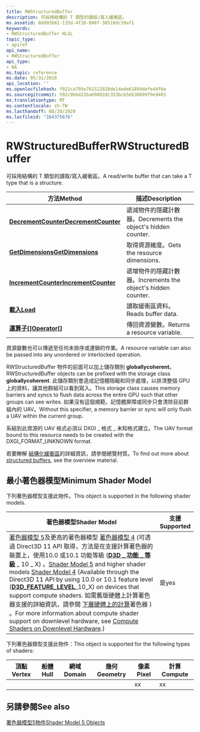 ```yaml
---
title: RWStructuredBuffer
description: 可採用結構的 T 類型的讀取/寫入緩衝區。
ms.assetid: 8dd93b81-135d-4f28-898f-38510dc39af1
keywords:
- RWStructuredBuffer HLSL
topic_type:
- apiref
api_name:
- RWStructuredBuffer
api_type:
- NA
ms.topic: reference
ms.date: 05/31/2018
api_location: ''
ms.openlocfilehash: f921ca795e761522828de14ede61894defe44f6e
ms.sourcegitcommit: 592c9bbd22ba69802dc353bcb5eb30699f9e9403
ms.translationtype: MT
ms.contentlocale: zh-TW
ms.lasthandoff: 08/20/2020
ms.locfileid: "104375676"
---
```

# <a name="rwstructuredbuffer"></a><span data-ttu-id="b5406-104">RWStructuredBuffer</span><span class="sxs-lookup"><span data-stu-id="b5406-104">RWStructuredBuffer</span></span>

<span data-ttu-id="b5406-105">可採用結構的 T 類型的讀取/寫入緩衝區。</span><span class="sxs-lookup"><span data-stu-id="b5406-105">A read/write buffer that can take a T type that is a structure.</span></span>



| <span data-ttu-id="b5406-106">方法</span><span class="sxs-lookup"><span data-stu-id="b5406-106">Method</span></span>                                                                     | <span data-ttu-id="b5406-107">描述</span><span class="sxs-lookup"><span data-stu-id="b5406-107">Description</span></span>                             |
|----------------------------------------------------------------------------|-----------------------------------------|
| [<span data-ttu-id="b5406-108">**DecrementCounter**</span><span class="sxs-lookup"><span data-stu-id="b5406-108">**DecrementCounter**</span></span>](sm5-object-rwstructuredbuffer-decrementcounter.md) | <span data-ttu-id="b5406-109">遞減物件的隱藏計數器。</span><span class="sxs-lookup"><span data-stu-id="b5406-109">Decrements the object's hidden counter.</span></span> |
| [<span data-ttu-id="b5406-110">**GetDimensions**</span><span class="sxs-lookup"><span data-stu-id="b5406-110">**GetDimensions**</span></span>](sm5-object-rwstructuredbuffer-getdimensions.md)       | <span data-ttu-id="b5406-111">取得資源維度。</span><span class="sxs-lookup"><span data-stu-id="b5406-111">Gets the resource dimensions.</span></span>           |
| [<span data-ttu-id="b5406-112">**IncrementCounter**</span><span class="sxs-lookup"><span data-stu-id="b5406-112">**IncrementCounter**</span></span>](sm5-object-rwstructuredbuffer-incrementcounter.md) | <span data-ttu-id="b5406-113">遞增物件的隱藏計數器。</span><span class="sxs-lookup"><span data-stu-id="b5406-113">Increments the object's hidden counter.</span></span> |
| [<span data-ttu-id="b5406-114">**載入**</span><span class="sxs-lookup"><span data-stu-id="b5406-114">**Load**</span></span>](rwstructuredbuffer-load.md)                                    | <span data-ttu-id="b5406-115">讀取緩衝區資料。</span><span class="sxs-lookup"><span data-stu-id="b5406-115">Reads buffer data.</span></span>                      |
| <span data-ttu-id="b5406-116">[**運算子\[\]**](sm5-object-rwstructuredbuffer-operatorindex.md)</span><span class="sxs-lookup"><span data-stu-id="b5406-116">[**Operator\[\]**](sm5-object-rwstructuredbuffer-operatorindex.md)</span></span>        | <span data-ttu-id="b5406-117">傳回資源變數。</span><span class="sxs-lookup"><span data-stu-id="b5406-117">Returns a resource variable.</span></span>            |



 

<span data-ttu-id="b5406-118">資源變數也可以傳遞至任何未排序或連鎖的作業。</span><span class="sxs-lookup"><span data-stu-id="b5406-118">A resource variable can also be passed into any unordered or interlocked operation.</span></span>

<span data-ttu-id="b5406-119">RWStructuredBuffer 物件的前面可以加上儲存類別 **globallycoherent**。</span><span class="sxs-lookup"><span data-stu-id="b5406-119">RWStructuredBuffer objects can be prefixed with the storage class **globallycoherent**.</span></span> <span data-ttu-id="b5406-120">此儲存類別會造成記憶體阻礙和同步處理，以排清整個 GPU 上的資料，讓其他群組可以看到寫入。</span><span class="sxs-lookup"><span data-stu-id="b5406-120">This storage class causes memory barriers and syncs to flush data across the entire GPU such that other groups can see writes.</span></span> <span data-ttu-id="b5406-121">如果沒有這個規範，記憶體屏障或同步只會清除目前群組內的 UAV。</span><span class="sxs-lookup"><span data-stu-id="b5406-121">Without this specifier, a memory barrier or sync will only flush a UAV within the current group.</span></span>

<span data-ttu-id="b5406-122">系結到此資源的 UAV 格式必須以 DXGI \_ 格式 \_ 未知格式建立。</span><span class="sxs-lookup"><span data-stu-id="b5406-122">The UAV format bound to this resource needs to be created with the DXGI\_FORMAT\_UNKNOWN format.</span></span>

<span data-ttu-id="b5406-123">若要瞭解 [結構化緩衝區](/windows/desktop/direct3d11/direct3d-11-advanced-stages-cs-resources)的詳細資訊，請參閱總覽材質。</span><span class="sxs-lookup"><span data-stu-id="b5406-123">To find out more about [structured buffers](/windows/desktop/direct3d11/direct3d-11-advanced-stages-cs-resources), see the overview material.</span></span>

## <a name="minimum-shader-model"></a><span data-ttu-id="b5406-124">最小著色器模型</span><span class="sxs-lookup"><span data-stu-id="b5406-124">Minimum Shader Model</span></span>

<span data-ttu-id="b5406-125">下列著色器模型支援此物件。</span><span class="sxs-lookup"><span data-stu-id="b5406-125">This object is supported in the following shader models.</span></span>



| <span data-ttu-id="b5406-126">著色器模型</span><span class="sxs-lookup"><span data-stu-id="b5406-126">Shader Model</span></span>                                                                                                                                                                                                                                                                                                                                                                                                                                                                                                      | <span data-ttu-id="b5406-127">支援</span><span class="sxs-lookup"><span data-stu-id="b5406-127">Supported</span></span> |
|-------------------------------------------------------------------------------------------------------------------------------------------------------------------------------------------------------------------------------------------------------------------------------------------------------------------------------------------------------------------------------------------------------------------------------------------------------------------------------------------------------------------|-----------|
| <span data-ttu-id="b5406-128">[著色器模型 5](d3d11-graphics-reference-sm5.md)及更高的著色器模型 [著色器模型 4](dx-graphics-hlsl-sm4.md) (可透過 Direct3D 11 API 取得，方法是在支援計算著色器的裝置上，使用10.0 或10.1 功能等級 ([**D3D \_ 功能 \_ 等級**](/windows/desktop/api/d3dcommon/ne-d3dcommon-d3d_feature_level) \_ 10 \_ X) 。</span><span class="sxs-lookup"><span data-stu-id="b5406-128">[Shader Model 5](d3d11-graphics-reference-sm5.md) and higher shader models [Shader Model 4](dx-graphics-hlsl-sm4.md) (Available through the Direct3D 11 API by using 10.0 or 10.1 feature level ([**D3D\_FEATURE\_LEVEL**](/windows/desktop/api/d3dcommon/ne-d3dcommon-d3d_feature_level)\_10\_X) on devices that support compute shaders.</span></span> <span data-ttu-id="b5406-129">如需舊版硬體上計算著色器支援的詳細資訊，請參閱 [下層硬體上的計算](/windows/desktop/direct3d11/overviews-direct3d-11-devices-downlevel-compute-shaders)著色器 ) 。</span><span class="sxs-lookup"><span data-stu-id="b5406-129">For more information about compute shader support on downlevel hardware, see [Compute Shaders on Downlevel Hardware](/windows/desktop/direct3d11/overviews-direct3d-11-devices-downlevel-compute-shaders).)</span></span><br/> | <span data-ttu-id="b5406-130">是</span><span class="sxs-lookup"><span data-stu-id="b5406-130">yes</span></span>       |



 

<span data-ttu-id="b5406-131">下列著色器類型支援此物件：</span><span class="sxs-lookup"><span data-stu-id="b5406-131">This object is supported for the following types of shaders:</span></span>



| <span data-ttu-id="b5406-132">頂點</span><span class="sxs-lookup"><span data-stu-id="b5406-132">Vertex</span></span> | <span data-ttu-id="b5406-133">船體</span><span class="sxs-lookup"><span data-stu-id="b5406-133">Hull</span></span> | <span data-ttu-id="b5406-134">網域</span><span class="sxs-lookup"><span data-stu-id="b5406-134">Domain</span></span> | <span data-ttu-id="b5406-135">幾何</span><span class="sxs-lookup"><span data-stu-id="b5406-135">Geometry</span></span> | <span data-ttu-id="b5406-136">像素</span><span class="sxs-lookup"><span data-stu-id="b5406-136">Pixel</span></span> | <span data-ttu-id="b5406-137">計算</span><span class="sxs-lookup"><span data-stu-id="b5406-137">Compute</span></span> |
|--------|------|--------|----------|-------|---------|
|        |      |        |          | <span data-ttu-id="b5406-138">x</span><span class="sxs-lookup"><span data-stu-id="b5406-138">x</span></span>     | <span data-ttu-id="b5406-139">x</span><span class="sxs-lookup"><span data-stu-id="b5406-139">x</span></span>       |



 

## <a name="see-also"></a><span data-ttu-id="b5406-140">另請參閱</span><span class="sxs-lookup"><span data-stu-id="b5406-140">See also</span></span>

<dl> <dt>

[<span data-ttu-id="b5406-141">著色器模型5物件</span><span class="sxs-lookup"><span data-stu-id="b5406-141">Shader Model 5 Objects</span></span>](d3d11-graphics-reference-sm5-objects.md)
</dt> </dl>

 

